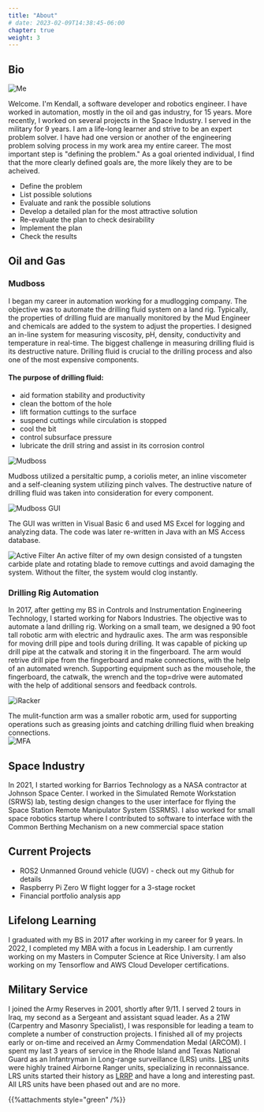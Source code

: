 ```yaml
---
title: "About"
# date: 2023-02-09T14:38:45-06:00
chapter: true
weight: 3
---
```


## Bio

![Me](/images/profile.jpg?width=500)

Welcome. I'm Kendall, a software developer and robotics engineer.  I have worked in automation, mostly in the oil and gas industry, for 15 years.  More recently, I worked on several projects in the Space Industry. I served in the military for 9 years. I am a life-long learner and strive to be an expert problem solver.  I have had one version or another of the engineering problem solving process in my work area my entire career.  The most important step is "defining the problem."  As a goal oriented individual, I find that the more clearly defined goals are, the more likely they are to be acheived.  
+ Define the problem
+ List possible solutions
+ Evaluate and rank the possible solutions
+ Develop a detailed plan for the most attractive solution
+ Re-evaluate the plan to check desirability
+ Implement the plan
+ Check the results

## Oil and Gas
### Mudboss
I began my career in automation working for a mudlogging company.  The objective was to automate the drilling fluid system on a land rig.  Typically, the properties of drilling fluid are manually monitored by the Mud Engineer and chemicals are added to the system to adjust the properties.  I designed an in-line system for measuring viscosity, pH, density, conductivity and temperature in real-time.  The biggest challenge in measuring drilling fluid is its destructive nature. Drilling fluid is crucial to the drilling process and also one of the most expensive components.  
#### The purpose of drilling fluid:
 + aid formation stability and productivity 
 + clean the bottom of the hole
 + lift formation cuttings to the surface
 + suspend cuttings while circulation is stopped 
 + cool the bit
 + control subsurface pressure 
 + lubricate the drill string and assist in its corrosion control

![Mudboss](/images/mudboss.jpg?height=500)

Mudboss utilized a persitaltic pump, a coriolis meter, an inline viscometer and a self-cleaning system utilizing pinch valves.  The destructive nature of drilling fluid was taken into consideration for every component.

![Mudboss GUI](/images/mudbossgui.jpg?width=500)

The GUI was written in Visual Basic 6 and used MS Excel for logging and analyzing data.  The code was later re-written in Java with an MS Access database.

![Active Filter](/images/activefilter.jpg?width=500)
An active filter of my own design consisted of a tungsten carbide plate and rotating blade to remove cuttings and avoid damaging the system.  Without the filter, the system would clog instantly.

### Drilling Rig Automation
In 2017, after getting my BS in Controls and Instrumentation Engineering Technology, I started working for Nabors Industries.  The objective was to automate a land drilling rig.  Working on a small team, we designed a 90 foot tall robotic arm with electric and hydraulic axes.  The arm was responsible for moving drill pipe and tools during drilling.  It was capable of picking up drill pipe at the catwalk and storing it in the fingerboard.  The arm would retrive drill pipe from the fingerboard and make connections, with the help of an automated wrench.  Supporting equipment such as the mousehole, the fingerboard, the catwalk, the wrench and the top=drive were automated with the help of additional sensors and feedback controls.

![iRacker](/images/racker.jpg?height=500)

The mulit-function arm was a smaller robotic arm, used for supporting operations such as greasing joints and catching drilling fluid when breaking connections.  
![MFA](/images/mfa.jpg?width=500)

## Space Industry
In 2021, I started working for Barrios Technology as a NASA contractor at Johnson Space Center.  I worked in the Simulated Remote Workstation (SRWS) lab, testing design changes to the user interface for flying the Space Station Remote Manipulator System (SSRMS).  I also worked for small space robotics startup where I contributed to software to interface with the Common Berthing Mechanism on a new commercial space station

## Current Projects
+ ROS2 Unmanned Ground vehicle (UGV) - check out my Github for details
+ Raspberry Pi Zero W flight logger for a 3-stage rocket
+ Financial portfolio analysis app

## Lifelong Learning
I graduated with my BS in 2017 after working in my career for 9 years.  In 2022, I completed my MBA with a focus in Leadership.  I am currently working on my Masters in Computer Science at Rice University.  I am also working on my Tensorflow and AWS Cloud Developer certifications. 

## Military Service

I joined the Army Reserves in 2001, shortly after 9/11.  I served 2 tours in Iraq, my second as a Sergeant and assistant squad leader.  As a 21W (Carpentry and Masonry Specialist), I was responsible for leading a team to complete a number of construction projects.  I finished all of my projects early or on-time and received an Army Commendation Medal (ARCOM).  I spent my last 3 years of service in the Rhode Island and Texas National Guard as an Infantryman in Long-range surveillance (LRS) units.  [LRS](https://en.wikipedia.org/wiki/Long-range_surveillance) units were highly trained Airborne Ranger units, specializing in reconnaissance. LRS units started their history as [LRRP](https://en.wikipedia.org/wiki/Long-range_reconnaissance_patrol) and have a long and interesting past.  All LRS units have been phased out and are no more.

{{%attachments style="green" /%}}
